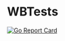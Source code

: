 # WBTests
[![Go Report Card](https://goreportcard.com/badge/github.com/artemon28/wbtests)](https://goreportcard.com/report/github.com/artemon28/wbtests)
